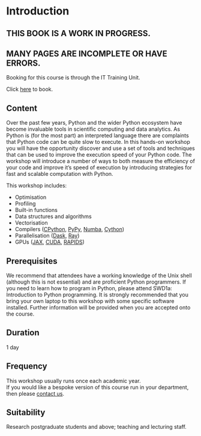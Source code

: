# Introduction

## THIS BOOK IS A WORK IN PROGRESS.
## MANY PAGES ARE INCOMPLETE OR HAVE ERRORS.

Booking for this course is through the IT Training Unit.  

Click [here](https://uolr3.leeds.ac.uk/temcatsearch(bD1lbiZjPTUwMA==)/courses.htm?sap-params=Z2Rfa2V5d29yZHM9U1dEJTIwNiUzYSUyMEhpZ2glMjBQZXJmb3JtYW5jZSZnZF9zdHlwZT0mZ2RfdHV0b3I9TGFzdCUyMG5hbWUmZGF0ZTE9ZGQlMmZtbSUyZnl5eXkmZGF0ZTI9ZGQlMmZtbSUyZnl5eXkmZGF0ZTE9MDAuMDAuMDAwMCZkYXRlMj0wMC4wMC4wMDAwJnByb3ZpZGVybGlzdD0wJmFuZG9yPUFORCZzb3J0PUJFR0RBJmdkX2NhbGxpZD1JTklUSUFMJnN0eWxlPQ%3d%3d) to book.  

## Content
Over the past few years, Python and the wider Python ecosystem have become invaluable tools in scientific computing and data analytics. As Python is (for the most part) an interpreted language there are complaints that Python code can be quite slow to execute. In this hands-on workshop you will have the opportunity discover and use a set of tools and techniques that can be used to improve the execution speed of your Python code. The workshop will introduce a number of ways to both measure the efficiency of your code and improve it’s speed of execution by introducing strategies for fast and scalable computation with Python.

This workshop includes:
- Optimisation
- Profiling
- Built-in functions
- Data structures and algorithms
- Vectorisation
- Compilers ([CPython](https://www.python.org/), [PyPy](https://www.pypy.org/), [Numba](http://numba.pydata.org/), [Cython](https://cython.org/))
- Parallelisation ([Dask](https://docs.dask.org/en/latest/), [Ray](https://www.ray.io/))
- GPUs ([JAX](https://jax.readthedocs.io/en/latest/index.html), [CUDA](https://developer.nvidia.com/how-to-cuda-python), [RAPIDS](https://developer.nvidia.com/rapids))

## Prerequisites
We recommend that attendees have a working knowledge of the Unix shell (although this is not essential) and are proficient Python programmers. If you need to learn how to program in Python, please attend SWD1a: Introduction to Python programming. It is strongly recommended that you bring your own laptop to this workshop with some specific software installed. Further information will be provided when you are accepted onto the course.

## Duration
1 day

## Frequency
This workshop usually runs once each academic year.  
If you would like a bespoke version of this course run in your department, then please [contact us](https://bit.ly/arc-help).  

## Suitability
Research postgraduate students and above; teaching and lecturing staff.